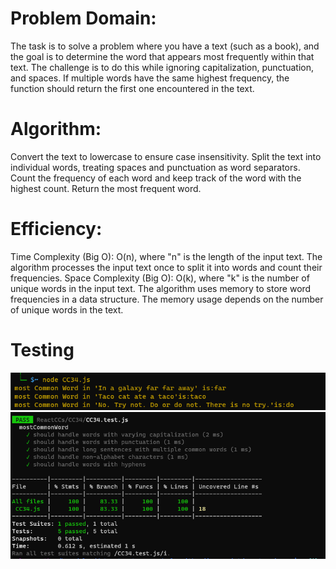# Problem Domain:
The task is to solve a problem where you have a text (such as a book), and the goal is to determine the word that appears most frequently within that text. The challenge is to do this while ignoring capitalization, punctuation, and spaces. If multiple words have the same highest frequency, the function should return the first one encountered in the text.

# Algorithm:

Convert the text to lowercase to ensure case insensitivity.
Split the text into individual words, treating spaces and punctuation as word separators.
Count the frequency of each word and keep track of the word with the highest count.
Return the most frequent word.
# Efficiency:

Time Complexity (Big O): O(n), where "n" is the length of the input text.
The algorithm processes the input text once to split it into words and count their frequencies.
Space Complexity (Big O): O(k), where "k" is the number of unique words in the input text.
The algorithm uses memory to store word frequencies in a data structure.
The memory usage depends on the number of unique words in the text.

# Testing 
![Alt text](<CC34 ..png>)
![Alt text](cc34.png)
